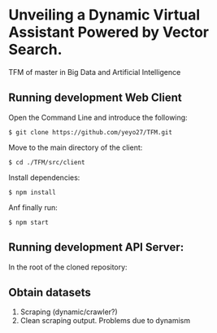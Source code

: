 # Unveiling a Dynamic Virtual Assistant Powered by Vector Search.
TFM of master in Big Data and Artificial Intelligence

## Running development Web Client
Open the Command Line and introduce the following:
```commandline
$ git clone https://github.com/yeyo27/TFM.git
```
Move to the main directory of the client:
```commandline
$ cd ./TFM/src/client
```
Install dependencies:
```commandline
$ npm install
```
Anf finally run:
```commandline
$ npm start
```
 
## Running development API Server:
In the root of the cloned repository:

## Obtain datasets
<ol>
<li>Scraping (dynamic/crawler?)</li>
<li>Clean scraping output. Problems due to dynamism</li>
</ol>